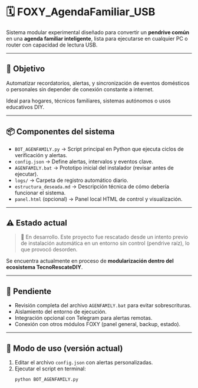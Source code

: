 # 🗓️ FOXY_AgendaFamiliar_USB

Sistema modular experimental diseñado para convertir un **pendrive común** en una **agenda familiar inteligente**, lista para ejecutarse en cualquier PC o router con capacidad de lectura USB.

---

## 🎯 Objetivo

Automatizar recordatorios, alertas, y sincronización de eventos domésticos o personales sin depender de conexión constante a internet.

Ideal para hogares, técnicos familiares, sistemas autónomos o usos educativos DIY.

---

## 📦 Componentes del sistema

- `BOT_AGENFAMILY.py` → Script principal en Python que ejecuta ciclos de verificación y alertas.
- `config.json` → Define alertas, intervalos y eventos clave.
- `AGENFAMILY.bat` → Prototipo inicial del instalador (revisar antes de ejecutar).
- `logs/` → Carpeta de registro automático diario.
- `estructura_deseada.md` → Descripción técnica de cómo debería funcionar el sistema.
- `panel.html` (opcional) → Panel local HTML de control y visualización.

---

## ⚠️ Estado actual

> 🧪 En desarrollo. Este proyecto fue rescatado desde un intento previo de instalación automática en un entorno sin control (pendrive raíz), lo que provocó desorden.

Se encuentra actualmente en proceso de **modularización dentro del ecosistema TecnoRescateDIY**.

---

## 🚧 Pendiente

- Revisión completa del archivo `AGENFAMILY.bat` para evitar sobrescrituras.
- Aislamiento del entorno de ejecución.
- Integración opcional con Telegram para alertas remotas.
- Conexión con otros módulos FOXY (panel general, backup, estado).

---

## 🧠 Modo de uso (versión actual)

1. Editar el archivo `config.json` con alertas personalizadas.
2. Ejecutar el script en terminal:
   ```bash
   python BOT_AGENFAMILY.py
